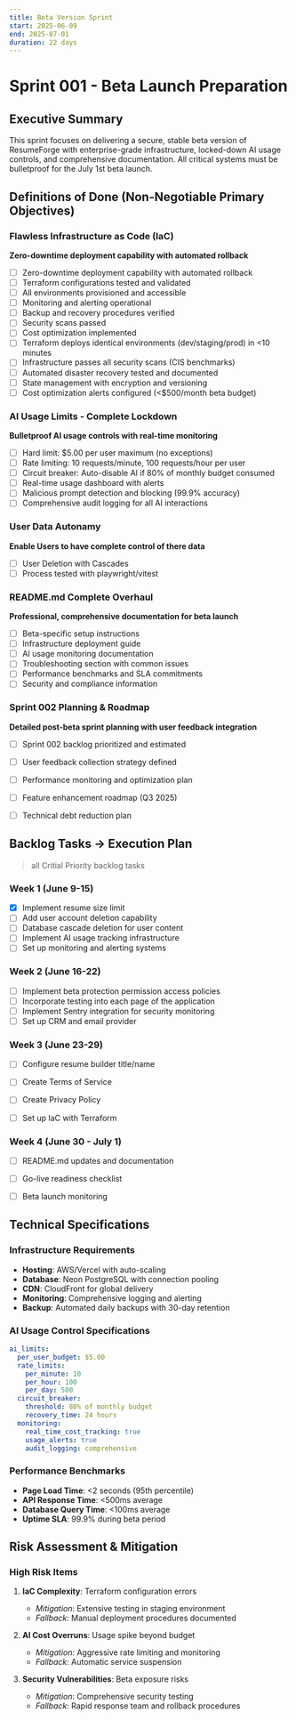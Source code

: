 ```yaml
---
title: Beta Version Sprint
start: 2025-06-09
end: 2025-07-01
duration: 22 days
---
```


# Sprint 001 - Beta Launch Preparation

## Executive Summary
This sprint focuses on delivering a secure, stable beta version of ResumeForge with enterprise-grade infrastructure, locked-down AI usage controls, and comprehensive documentation. All critical systems must be bulletproof for the July 1st beta launch.


## Definitions of Done (Non-Negotiable Primary Objectives)

### Flawless Infrastructure as Code (IaC)
**Zero-downtime deployment capability with automated rollback**
- [ ] Zero-downtime deployment capability with automated rollback
- [ ] Terraform configurations tested and validated
- [ ] All environments provisioned and accessible
- [ ] Monitoring and alerting operational
- [ ] Backup and recovery procedures verified
- [ ] Security scans passed
- [ ] Cost optimization implemented
- [ ] Terraform deploys identical environments (dev/staging/prod) in <10 minutes
- [ ] Infrastructure passes all security scans (CIS benchmarks)
- [ ] Automated disaster recovery tested and documented
- [ ] State management with encryption and versioning
- [ ] Cost optimization alerts configured (<$500/month beta budget)

### AI Usage Limits - Complete Lockdown
**Bulletproof AI usage controls with real-time monitoring**
- [ ] Hard limit: $5.00 per user maximum (no exceptions)
- [ ] Rate limiting: 10 requests/minute, 100 requests/hour per user
- [ ] Circuit breaker: Auto-disable AI if 80% of monthly budget consumed
- [ ] Real-time usage dashboard with alerts
- [ ] Malicious prompt detection and blocking (99.9% accuracy)
- [ ] Comprehensive audit logging for all AI interactions

### User Data Autonamy
**Enable Users to have complete control of there data**
- [ ] User Deletion with Cascades
- [ ] Process tested with playwright/vitest

### README.md Complete Overhaul
**Professional, comprehensive documentation for beta launch**
- [ ] Beta-specific setup instructions
- [ ] Infrastructure deployment guide
- [ ] AI usage monitoring documentation
- [ ] Troubleshooting section with common issues
- [ ] Performance benchmarks and SLA commitments
- [ ] Security and compliance information

### Sprint 002 Planning & Roadmap
**Detailed post-beta sprint planning with user feedback integration**
- [ ] Sprint 002 backlog prioritized and estimated
- [ ] User feedback collection strategy defined
- [ ] Performance monitoring and optimization plan
- [ ] Feature enhancement roadmap (Q3 2025)
- [ ] Technical debt reduction plan


##  Backlog Tasks -> Execution Plan
> all Critial Priority backlog tasks
### Week 1 (June 9-15)
- [x] Implement resume size limit
- [ ] Add user account deletion capability
- [ ] Database cascade deletion for user content
- [ ] Implement AI usage tracking infrastructure
- [ ] Set up monitoring and alerting systems

### Week 2 (June 16-22)
- [ ] Implement beta protection permission access policies
- [ ] Incorporate testing into each page of the application
- [ ] Implement Sentry integration for security monitoring
- [ ] Set up CRM and email provider

### Week 3 (June 23-29)
- [ ] Configure resume builder title/name
- [ ] Create Terms of Service
- [ ] Create Privacy Policy
- [ ] Set up IaC with Terraform


### Week 4 (June 30 - July 1)
- [ ] README.md updates and documentation
- [ ] Go-live readiness checklist
- [ ] Beta launch monitoring


## Technical Specifications

### Infrastructure Requirements
- **Hosting**: AWS/Vercel with auto-scaling
- **Database**: Neon PostgreSQL with connection pooling
- **CDN**: CloudFront for global delivery
- **Monitoring**: Comprehensive logging and alerting
- **Backup**: Automated daily backups with 30-day retention

### AI Usage Control Specifications
```yaml
ai_limits:
  per_user_budget: $5.00
  rate_limits:
    per_minute: 10
    per_hour: 100
    per_day: 500
  circuit_breaker:
    threshold: 80% of monthly budget
    recovery_time: 24 hours
  monitoring:
    real_time_cost_tracking: true
    usage_alerts: true
    audit_logging: comprehensive
```

### Performance Benchmarks
- **Page Load Time**: <2 seconds (95th percentile)
- **API Response Time**: <500ms average
- **Database Query Time**: <100ms average
- **Uptime SLA**: 99.9% during beta period

## Risk Assessment & Mitigation

### High Risk Items
1. **IaC Complexity**: Terraform configuration errors
   - *Mitigation*: Extensive testing in staging environment
   - *Fallback*: Manual deployment procedures documented

2. **AI Cost Overruns**: Usage spike beyond budget
   - *Mitigation*: Aggressive rate limiting and monitoring
   - *Fallback*: Automatic service suspension

3. **Security Vulnerabilities**: Beta exposure risks
   - *Mitigation*: Comprehensive security testing
   - *Fallback*: Rapid response team and rollback procedures
